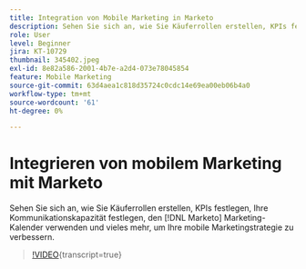 ```yaml
---
title: Integration von Mobile Marketing in Marketo
description: Sehen Sie sich an, wie Sie Käuferrollen erstellen, KPIs festlegen, Ihre Kommunikationskapazität festlegen, den [!DNL Marketo’s] Marketingkalender verwenden und vieles mehr, um Ihre mobile Marketingstrategie zu verbessern.
role: User
level: Beginner
jira: KT-10729
thumbnail: 345402.jpeg
exl-id: 8e82a586-2001-4b7e-a2d4-073e78045854
feature: Mobile Marketing
source-git-commit: 63d4aea1c818d35724c0cdc14e69ea00eb06b4a0
workflow-type: tm+mt
source-wordcount: '61'
ht-degree: 0%

---
```


# Integrieren von mobilem Marketing mit Marketo

Sehen Sie sich an, wie Sie Käuferrollen erstellen, KPIs festlegen, Ihre Kommunikationskapazität festlegen, den [!DNL Marketo] Marketing-Kalender verwenden und vieles mehr, um Ihre mobile Marketingstrategie zu verbessern.

>[!VIDEO](https://video.tv.adobe.com/v/345402/?quality=12&learn=on){transcript=true}
